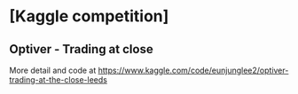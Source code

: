 # [Kaggle competition]
## Optiver - Trading at close

More detail and code at
https://www.kaggle.com/code/eunjunglee2/optiver-trading-at-the-close-leeds
